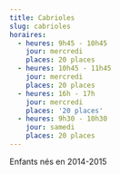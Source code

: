```yaml
---
title: Cabrioles
slug: cabrioles
horaires:
  - heures: 9h45 - 10h45
    jour: mercredi
    places: 20 places
  - heures: 10h45 - 11h45
    jour: mercredi
    places: 20 places
  - heures: 16h - 17h
    jour: mercredi
    places: '20 places'
  - heures: 9h30 - 10h30
    jour: samedi
    places: 20 places
---
```

Enfants nés en 2014-2015
